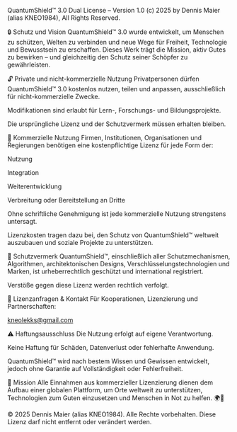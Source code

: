 QuantumShield™ 3.0 Dual License – Version 1.0
(c) 2025 by Dennis Maier (alias KNEO1984), All Rights Reserved.

🔒 Schutz und Vision
QuantumShield™ 3.0 wurde entwickelt, um Menschen zu schützen, Welten zu verbinden und neue Wege für Freiheit, Technologie und Bewusstsein zu erschaffen.
Dieses Werk trägt die Mission, aktiv Gutes zu bewirken – und gleichzeitig den Schutz seiner Schöpfer zu gewährleisten.

🔓 Private und nicht-kommerzielle Nutzung
Privatpersonen dürfen QuantumShield™ 3.0 kostenlos nutzen, teilen und anpassen,
ausschließlich für nicht-kommerzielle Zwecke.

Modifikationen sind erlaubt für Lern-, Forschungs- und Bildungsprojekte.

Die ursprüngliche Lizenz und der Schutzvermerk müssen erhalten bleiben.

💼 Kommerzielle Nutzung
Firmen, Institutionen, Organisationen und Regierungen benötigen eine kostenpflichtige Lizenz für jede Form der:

Nutzung

Integration

Weiterentwicklung

Verbreitung oder Bereitstellung an Dritte

Ohne schriftliche Genehmigung ist jede kommerzielle Nutzung strengstens untersagt.

Lizenzkosten tragen dazu bei,
den Schutz von QuantumShield™ weltweit auszubauen und soziale Projekte zu unterstützen.

📜 Schutzvermerk
QuantumShield™, einschließlich aller Schutzmechanismen, Algorithmen, architektonischen Designs, Verschlüsselungstechnologien und Marken,
ist urheberrechtlich geschützt und international registriert.

Verstöße gegen diese Lizenz werden rechtlich verfolgt.

📩 Lizenzanfragen & Kontakt
Für Kooperationen, Lizenzierung und Partnerschaften:

kneolekks@gmail.com

⚠️ Haftungsausschluss
Die Nutzung erfolgt auf eigene Verantwortung.

Keine Haftung für Schäden, Datenverlust oder fehlerhafte Anwendung.

QuantumShield™ wird nach bestem Wissen und Gewissen entwickelt, jedoch ohne Garantie auf Vollständigkeit oder Fehlerfreiheit.

🚀 Mission
Alle Einnahmen aus kommerzieller Lizenzierung dienen dem Aufbau einer globalen Plattform,
um Orte weltweit zu unterstützen, Technologien zum Guten einzusetzen und Menschen in Not zu helfen. 🌍💚

© 2025 Dennis Maier (alias KNEO1984). Alle Rechte vorbehalten.
Diese Lizenz darf nicht entfernt oder verändert werden.
